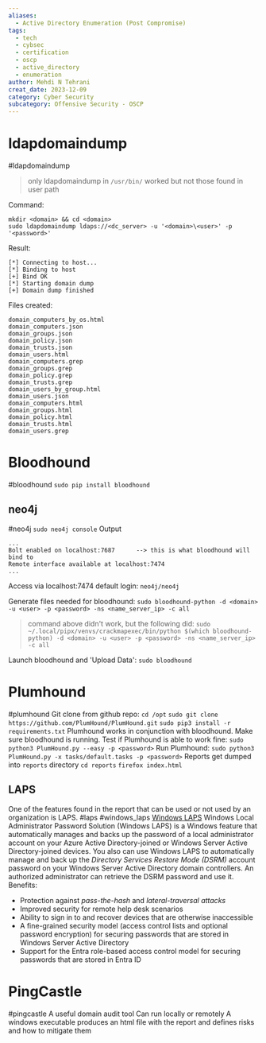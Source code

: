 ```yaml
---
aliases:
  - Active Directory Enumeration (Post Compromise)
tags:
  - tech
  - cybsec
  - certification
  - oscp
  - active_directory
  - enumeration
author: Mehdi N Tehrani
creat_date: 2023-12-09
category: Cyber Security
subcategory: Offensive Security - OSCP
---
```


# ldapdomaindump
#ldapdomaindump
> only ldapdomaindump in `/usr/bin/` worked but not those found in user path

Command:
```
mkdir <domain> && cd <domain>
sudo ldapdomaindump ldaps://<dc_server> -u '<domain>\<user>' -p '<password>'
```

Result:
```
[*] Connecting to host...
[*] Binding to host
[+] Bind OK
[*] Starting domain dump
[+] Domain dump finished
```
Files created:
```
domain_computers_by_os.html
domain_computers.json
domain_groups.json
domain_policy.json
domain_trusts.json
domain_users.html
domain_computers.grep
domain_groups.grep
domain_policy.grep
domain_trusts.grep
domain_users_by_group.html
domain_users.json
domain_computers.html
domain_groups.html
domain_policy.html
domain_trusts.html
domain_users.grep
```
# Bloodhound
#bloodhound
`sudo pip install bloodhound`

## neo4j
#neo4j
`sudo neo4j console`
Output
```
...
Bolt enabled on localhost:7687      --> this is what bloodhound will bind to
Remote interface available at localhost:7474
...
```
Access via localhost:7474
default login: `neo4j/neo4j`

Generate files needed for bloodhound:
`sudo bloodhound-python -d <domain> -u <user> -p <password> -ns <name_server_ip> -c all`

> command above didn't work, but the following did:
`sudo ~/.local/pipx/venvs/crackmapexec/bin/python $(which bloodhound-python) -d <domain> -u <user> -p <password> -ns <name_server_ip> -c all`

Launch bloodhound and 'Upload Data':
`sudo bloodhound`



# Plumhound
#plumhound
Git clone from github repo:
`cd /opt`
`sudo git clone https://github.com/PlumHound/PlumHound.git`
`sudo pip3 install -r requirements.txt`
Plumhound works in conjunction with bloodhound. Make sure bloodhound is running.
Test if Plumhound is able to work fine:
`sudo python3 PlumHound.py --easy -p <password>`
Run Plumhound:
`sudo python3 PlumHound.py -x tasks/default.tasks -p <password>`
Reports get dumped into `reports` directory
`cd reports` 
`firefox index.html`

## LAPS
One of the features found in the report that can be used or not used by an organization is LAPS.
#laps #windows_laps
[Windows LAPS](https://learn.microsoft.com/en-us/windows-server/identity/laps/laps-overview)
Windows Local Administrator Password Solution (Windows LAPS) is a Windows feature that automatically manages and backs up the password of a local administrator account on your Azure Active Directory-joined or Windows Server Active Directory-joined devices. You also can use Windows LAPS to automatically manage and back up the *Directory Services Restore Mode (DSRM)* account password on your Windows Server Active Directory domain controllers. An authorized administrator can retrieve the DSRM password and use it.
Benefits:
- Protection against *pass-the-hash* and *lateral-traversal attacks*
- Improved security for remote help desk scenarios
- Ability to sign in to and recover devices that are otherwise inaccessible
- A fine-grained security model (access control lists and optional password encryption) for securing passwords that are stored in Windows Server Active Directory
- Support for the Entra role-based access control model for securing passwords that are stored in Entra ID


# PingCastle
#pingcastle
A useful domain audit tool
Can run locally or remotely
A windows executable
produces an html file with the report and defines risks and how to mitigate them
